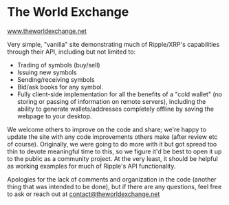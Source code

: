 # The World Exchange
www.theworldexchange.net

Very simple, "vanilla" site demonstrating much of Ripple/XRP's capabilities through their API, including but not limited to:
- Trading of symbols (buy/sell)
- Issuing new symbols
- Sending/receiving symbols
- Bid/ask books for any symbol.
- Fully client-side implementation for all the benefits of a "cold wallet" (no storing or passing of information on remote servers), including the ability to generate wallets/addresses completely offline by saving the webpage to your desktop.

We welcome others to improve on the code and share; we're happy to update the site with any code improvements others make (after review etc of course).  Originally, we were going to do more with it but got spread too thin to devote meaningful time to this, so we figure it'd be best to open it up to the public as a community project.  At the very least, it should be helpful as working examples for much of Ripple's API functionality.

Apologies for the lack of comments and organization in the code (another thing that was intended to be done), but if there are any questions, feel free to ask or reach out at contact@theworldexchange.net
